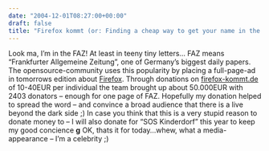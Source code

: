 ```yaml
---
date: "2004-12-01T08:27:00+00:00"
draft: false
title: "Firefox kommt (or: Finding a cheap way to get your name in the FAZ)"
---
```

Look ma, I’m in the FAZ! At least in teeny tiny letters… FAZ means
“Frankfurter Allgemeine Zeitung”, one of Germany’s biggest daily
papers. The opensource-community uses this popularity by placing a
full-page-ad in tomorrows edition about
[Firefox](http://www.mozilla-europe.com/de). Through donations on
[firefox-kommt.de](http://www.firefox-kommt.de) of 10-40EUR per
individual the team brought up about 50.000EUR with 2403 donators –
enough for one page of FAZ. Hopefully my donation helped to spread
the word – and convince a broad audience that there is a live
beyond the dark side ;) In case you think that this is a very
stupid reason to donate money to – I will also donate for “SOS
Kinderdorf” this year to keep my good concience **g** OK, thats it
for today…whew, what a media-appearance – I’m a celebrity ;)



